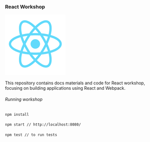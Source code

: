 ### React Workshop

![react](docs/assets/react_logo.png)


This repository contains docs materials and code for React workshop, focusing on building applications using React and Webpack.




###### Running workshop

```bash
npm install

npm start // http://localhost:8080/

npm test // to run tests

```
